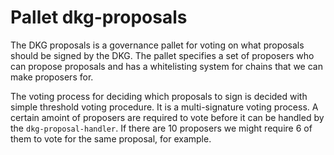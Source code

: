 # Pallet dkg-proposals

The DKG proposals is a governance pallet for voting on what proposals should be signed by the DKG. The pallet specifies a set of proposers who can propose proposals and has a whitelisting system for chains that we can make proposers for.

The voting process for deciding which proposals to sign is decided with simple threshold voting procedure. It is a multi-signature voting process. A certain amoint of proposers are required to vote before it can be handled by the `dkg-proposal-handler`. If there are 10 proposers we might require 6 of them to vote for the same proposal, for example.